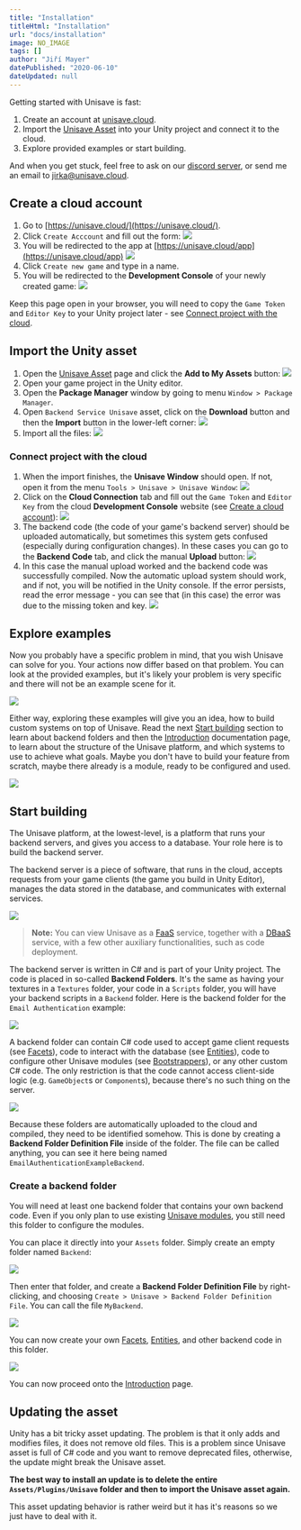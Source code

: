 ```yaml
---
title: "Installation"
titleHtml: "Installation"
url: "docs/installation"
image: NO_IMAGE
tags: []
author: "Jiří Mayer"
datePublished: "2020-06-10"
dateUpdated: null
---
```



Getting started with Unisave is fast:

1. Create an account at [unisave.cloud](https://unisave.cloud).
2. Import the [Unisave Asset](https://assetstore.unity.com/packages/slug/142705) into your Unity project and connect it to the cloud.
3. Explore provided examples or start building.

And when you get stuck, feel free to ask on our [discord server](https://discord.gg/XV696Tp), or send me an email to [jirka@unisave.cloud](mailto:jirka@unisave.cloud).


## Create a cloud account

1. Go to [https://unisave.cloud/](https://unisave.cloud/).
2. Click `Create Acccount` and fill out the form:
    <img src="register-form.png" style="max-width: 350px" class="glightbox">
3. You will be redirected to the app at [https://unisave.cloud/app](https://unisave.cloud/app)
    <img src="your-games-screen.png" class="with-border">
4. Click `Create new game` and type in a name.
5. You will be redirected to the **Development Console** of your newly created game:
    <img src="development-console-screen.png" class="with-border">

Keep this page open in your browser, you will need to copy the `Game Token` and `Editor Key` to your Unity project later - see [Connect project with the cloud](#connect-project-with-the-cloud).


## Import the Unity asset

1. Open the [Unisave Asset](https://assetstore.unity.com/packages/slug/142705) page and click the **Add to My Assets** button:
    <img src="asset-store-listing.png" class="with-border">
2. Open your game project in the Unity editor.
3. Open the **Package Manager** window by going to menu `Window > Package Manager`.
4. Open `Backend Service Unisave` asset, click on the **Download** button and then the **Import** button in the lower-left corner:
    <img src="package-manager-listing.png">
5. Import all the files:
    <img src="import-dialog.png">


### Connect project with the cloud

1. When the import finishes, the **Unisave Window** should open. If not, open it from the menu `Tools > Unisave > Unisave Window`:
    <img src="unisave-window.png">
2. Click on the **Cloud Connection** tab and fill out the `Game Token` and `Editor Key` from the cloud **Development Console** website (see [Create a cloud account](#create-a-cloud-account)):
    <img src="cloud-connection-tab.png">
3. The backend code (the code of your game's backend server) should be uploaded automatically, but sometimes this system gets confused (especially during configuration changes). In these cases you can go to the **Backend Code** tab, and click the manual **Upload** button:
    <img src="backend-upload-error.png">
4. In this case the manual upload worked and the backend code was successfully compiled. Now the automatic upload system should work, and if not, you will be notified in the Unity console. If the error persists, read the error message - you can see that (in this case) the error was due to the missing token and key.
    <img src="backend-upload-success.png">


## Explore examples

Now you probably have a specific problem in mind, that you wish Unisave can solve for you. Your actions now differ based on that problem. You can look at the provided examples, but it's likely your problem is very specific and there will not be an example scene for it.

<img src="unisave-examples.png">

Either way, exploring these examples will give you an idea, how to build custom systems on top of Unisave. Read the next [Start building](#start-building) section to learn about backend folders and then the [Introduction](../introduction/introduction.md) documentation page, to learn about the structure of the Unisave platform, and which systems to use to achieve what goals. Maybe you don't have to build your feature from scratch, maybe there already is a module, ready to be configured and used.

<img src="email-auth-example.png">


## Start building

The Unisave platform, at the lowest-level, is a platform that runs your backend servers, and gives you access to a database. Your role here is to build the backend server.

The backend server is a piece of software, that runs in the cloud, accepts requests from your game clients (the game you build in Unity Editor), manages the data stored in the database, and communicates with external services.

<img src="platform-diagram.png">

> **Note:** You can view Unisave as a [FaaS](https://en.wikipedia.org/wiki/Function_as_a_service) service, together with a [DBaaS](https://en.wikipedia.org/wiki/Cloud_database) service, with a few other auxiliary functionalities, such as code deployment.

The backend server is written in C# and is part of your Unity project. The code is placed in so-called **Backend Folders**. It's the same as having your textures in a `Textures` folder, your code in a `Scripts` folder, you will have your backend scripts in a `Backend` folder. Here is the backend folder for the `Email Authentication` example:

<img src="backend-folder.png">

A backend folder can contain C# code used to accept game client requests (see [Facets](../facets.md)), code to interact with the database (see [Entities](../entities.md)), code to configure other Unisave modules (see [Bootstrappers](../bootstrapping.md)), or any other custom C# code. The only restriction is that the code cannot access client-side logic (e.g. `GameObject`s or `Component`s), because there's no such thing on the server.

<img src="backend-folder-contents.png">

Because these folders are automatically uploaded to the cloud and compiled, they need to be identified somehow. This is done by creating a **Backend Folder Definition File** inside of the folder. The file can be called anything, you can see it here being named `EmailAuthenticationExampleBackend`.


### Create a backend folder

You will need at least one backend folder that contains your own backend code. Even if you only plan to use existing [Unisave modules](../modules.md), you still need this folder to configure the modules.

You can place it directly into your `Assets` folder. Simply create an empty folder named `Backend`:

<img src="new-backend-folder.png">

Then enter that folder, and create a **Backend Folder Definition File** by right-clicking, and choosing `Create > Unisave > Backend Folder Definition File`. You can call the file `MyBackend`.

<img src="create-bfdf-menu.png">

You can now create your own [Facets](../facets.md), [Entities](../entities.md), and other backend code in this folder.

<img src="new-backend-contents.png">

You can now proceed onto the [Introduction](../introduction/introduction.md) page.


## Updating the asset

Unity has a bit tricky asset updating. The problem is that it only adds and modifies files, it does not remove old files. This is a problem since Unisave asset is full of C# code and you want to remove deprecated files, otherwise, the update might break the Unisave asset.

**The best way to install an update is to delete the entire `Assets/Plugins/Unisave` folder and then to import the Unisave asset again.**

This asset updating behavior is rather weird but it has it's reasons so we just have to deal with it.

